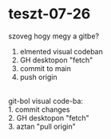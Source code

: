 # teszt-07-26
szoveg hogy megy a gitbe? <br>
1. elmented visual codeban <br>
2. GH desktopon "fetch"<br>
3. commit to main <br>
4. push origin<br>
<br>
git-bol visual code-ba:<br>
1. commit changes<br>
2. GH desktopon "fetch"<br>
3. aztan "pull origin"<br>
<br>
